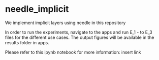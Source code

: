 # needle_implicit
We implement implicit layers using needle in this repository

In order to run the experiments, navigate to the apps and run E_1 - to E_3  files for the different use cases. The output figures will be available in the results folder in apps.

Please refer to this ipynb notebook for more information: insert link

